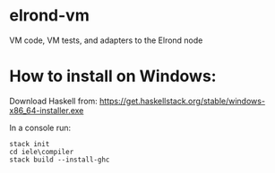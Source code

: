 # elrond-vm
VM code, VM tests, and adapters to the Elrond node


# How to install on Windows:

Download Haskell from:
https://get.haskellstack.org/stable/windows-x86_64-installer.exe

In a console run:
```
stack init
cd iele\compiler
stack build --install-ghc
```
